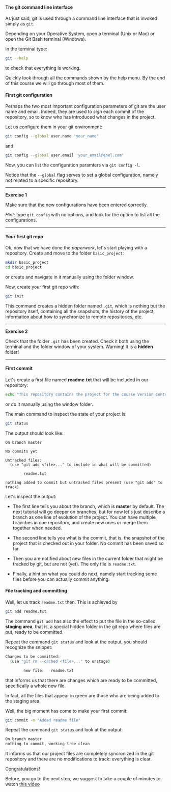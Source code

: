 #### The git command line interface

As just said, git is used through a command line interface that is invoked simply as ``git``.

Depending on your Operative System, open a terminal (Unix or Mac) or open the Git Bash terminal (Windows).

In the terminal type:

```bash
git --help
```

to check that everything is working.

Quickly look through all the commands shown by the help menu. By the end of this course we will go through most of them. 

#### First git configuration

Perhaps the two most important configuration parameters of git are the user name and email. Indeed, they are used to _sign_
each commit of the repository, so to know who has introduced what changes in the project.

Let us configure them in your git environment:

```bash
git config --global user.name 'your_name'
```

and

```bash
git config --global user.email 'your_email@enel.com'
```

Now, you can list the configuration paramters via ``git config -l``.

Notice that the ``--global`` flag serves to set a global configuration, namely not related to a specific repository.

---
__Exercise 1__


Make sure that the new configurations have been entered correctly. 

_Hint_: type ``git config`` with no options, and look for the option to list all the configurations. 

---

#### Your first git repo

Ok, now that we have done the _paperwork_, let's start playing with a repository. 
Create and move to the folder ``basic_project``:

```bash
mkdir basic_project
cd basic_project
```

or create and navigate in it manually using the folder window.

Now, create your first git repo with:

```bash
git init
```

This command creates a hidden folder named ``.git``, which is nothing but the repository itself, containing all the snapshots,
the history of the project, information about how to synchronize to remote repositories, etc.

---
__Exercise 2__


Check that the folder ``.git`` has been created. Check it both using the terminal and the folder window of your system. Warning! It is a **hidden** folder!

---
 

#### First commit
 
Let's create a first file named **readme.txt** that will be included in our repository:
  
```bash
echo "This repository contains the project for the course Version Control System" > readme.txt
```

or do it manually using the window folder.

The main command to inspect the state of your project is:

```bash
git status
```

The output should look like:

```
On branch master

No commits yet

Untracked files:
  (use "git add <file>..." to include in what will be committed)

        readme.txt

nothing added to commit but untracked files present (use "git add" to track)
```

Let's inspect the output:

- The first line tells you about the branch, which is __master__ by default.
 The next tutorial will go deeper on branches, but for now let's just describe a branch as one line of evolution of the project.
 You can have multiple branches in one repository, and create new ones or merge them together when needed.

- The second line tells you what is the commit, that is, the snapshot of the project that is checked out in your folder.
No commit has been saved so far.

- Then you are notified about new files in the current folder that might be tracked by git, but are not (yet).
 The only file is ``readme.txt``.
 
- Finally, a hint on what you could do next, namely start tracking some files before you can actually commit anything. 


#### File tracking and committing  

Well, let us track ``readme.txt`` then. This is achieved by

```bash
git add readme.txt
```

The command ``git add`` has also the effect to put the file in the so-called __staging area__, that is,
 a special hidden folder in the git repo where files are put, ready to be committed. 

Repeat the command ``git status`` and look at the output, you should recognize the snippet:

```bash
Changes to be committed:
  (use "git rm --cached <file>..." to unstage)

        new file:   readme.txt
```

that informs us that there are changes which are ready to be committed, specifically a whole new file.

In fact, all the files that appear in green are those who are being added to the staging area.

Well, the big moment has come to make your first commit:

```bash
git commit -m "Added readme file"
```

Repeat the command ``git status`` and look at the output:

```bash
On branch master
nothing to commit, working tree clean
```

It informs us that our project files are completely syncronized in the git repository and there are no modifications to track: everything is clear.

Congratulations! 

Before, you go to the next step, we suggest to take a couple of minutes to watch [this video](https://www.youtube.com/watch?v=t6GMcIoCD9Q)


